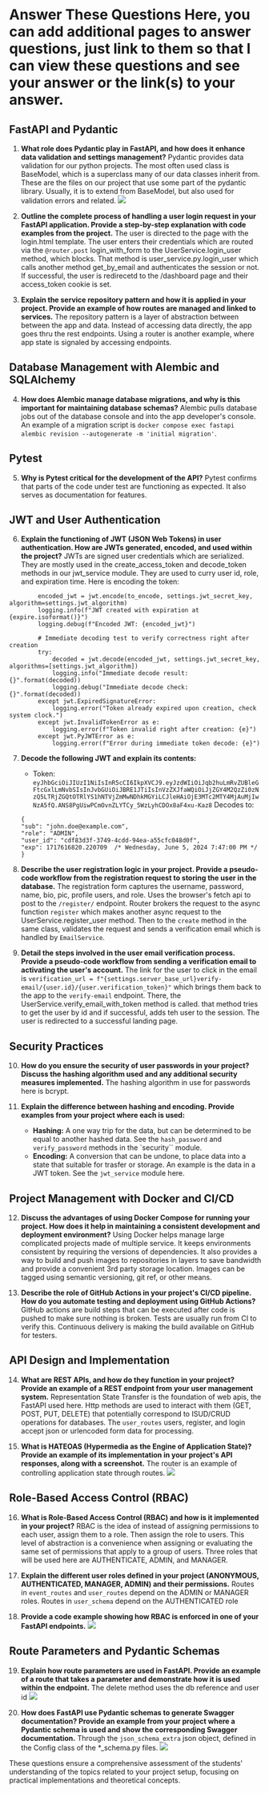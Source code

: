 # Answer These Questions Here, you can add additional pages to answer questions, just link to them so that I can view these questions and see your answer or the link(s) to your answer.

## FastAPI and Pydantic

1. **What role does Pydantic play in FastAPI, and how does it enhance data validation and settings management?**
Pydantic provides data validation for our python projects. The most often used class is BaseModel, which is a superclass many of our data classes inherit from. These are the files on our project that use some part of the pydantic library. Usually, it is to extend from BaseModel, but also used for validation errors and related.
![](image.png)


2. **Outline the complete process of handling a user login request in your FastAPI application. Provide a step-by-step explanation with code examples from the project.**
The user is directed to the page with the login.html template. The user enters their credentials which are routed via the `@router.post` login_with_form to the UserService.login_user method, which blocks. That method is user_service.py.login_user which calls another method get_by_email and authenticates the session or not. If successful, the user is redirecetd to the /dashboard page and their access_token cookie is set.

3. **Explain the service repository pattern and how it is applied in your project. Provide an example of how routes are managed and linked to services.**
The repository pattern is a layer of abstraction between between the app and data. Instead of accessing data directly, the app goes thru the rest endpoints. Using a router is another example, where app state is signaled by accessing endpoints.

## Database Management with Alembic and SQLAlchemy

4. **How does Alembic manage database migrations, and why is this important for maintaining database schemas?**
Alembic pulls database jobs out of the database console and into the app developer's console. An example of a migration script is `docker compose exec fastapi alembic revision --autogenerate -m 'initial migration'`.

## Pytest

5. **Why is Pytest critical for the development of the API?**
Pytest confirms that parts of the code under test are functioning as expected. It also serves as documentation for features.

## JWT and User Authentication

6. **Explain the functioning of JWT (JSON Web Tokens) in user authentication. How are JWTs generated, encoded, and used within the project?**
JWTs are signed user credentials which are serialized. They are mostly used in the create_access_token and decode_token methods in our jwt_service module. They are used to curry user id, role, and expiration time. Here is encoding the token:
```
        encoded_jwt = jwt.encode(to_encode, settings.jwt_secret_key, algorithm=settings.jwt_algorithm)
        logging.info(f"JWT created with expiration at {expire.isoformat()}")
        logging.debug(f"Encoded JWT: {encoded_jwt}")
        
        # Immediate decoding test to verify correctness right after creation
        try:
            decoded = jwt.decode(encoded_jwt, settings.jwt_secret_key, algorithms=[settings.jwt_algorithm])
            logging.info("Immediate decode result: {}".format(decoded))
            logging.debug("Immediate decode check: {}".format(decoded))
        except jwt.ExpiredSignatureError:
            logging.error("Token already expired upon creation, check system clock.")
        except jwt.InvalidTokenError as e:
            logging.error(f"Token invalid right after creation: {e}")
        except jwt.PyJWTError as e:
            logging.error(f"Error during immediate token decode: {e}")
```

7. **Decode the following JWT and explain its contents:**
   - Token: `eyJhbGciOiJIUzI1NiIsInR5cCI6IkpXVCJ9.eyJzdWIiOiJqb2huLmRvZUBleGFtcGxlLmNvbSIsInJvbGUiOiJBRE1JTiIsInVzZXJfaWQiOiJjZGY4M2QzZi0zNzQ5LTRjZGQtOTRlYS1hNTVjZmMwNDhkMGYiLCJleHAiOjE3MTc2MTY4MjAuMjIwNzA5fQ.ANS8PgUiwPCmOvnZLYTCy_5WzLyhCDOx8aF4xu-Kaz8`
   Decodes to:
   ```
   {
   "sub": "john.doe@example.com",
   "role": "ADMIN",
   "user_id": "cdf83d3f-3749-4cdd-94ea-a55cfc048d0f",
   "exp": 1717616820.220709  /* Wednesday, June 5, 2024 7:47:00 PM */
   }
   ```

8. **Describe the user registration logic in your project. Provide a pseudo-code workflow from the registration request to storing the user in the database.**
The registration form captures the username, password, name, bio, pic, profile users, and role. Uses the browser's fetch api to post to the `/register/` endpoint. Router brokers the request to the async function `register` which makes another async request to the UserService.register_user method. Then to the `create` method in the same class, validates the request and sends a verification email which is handled by `EmailService`. 

9. **Detail the steps involved in the user email verification process. Provide a pseudo-code workflow from sending a verification email to activating the user's account.**
The link for the user to click in the email is `verification_url = f"{settings.server_base_url}verify-email/{user.id}/{user.verification_token}"`
which brings them back to the app to the `verify-email` endpoint. There, the UserService.verify_email_with_token method is called. that method tries to get the user by id and if successful, adds teh user to the session. The user is redirected to a successful landing page.

## Security Practices

10. **How do you ensure the security of user passwords in your project? Discuss the hashing algorithm used and any additional security measures implemented.**
The hashing algorithm in use for passwords here is bcrypt.

11. **Explain the difference between hashing and encoding. Provide examples from your project where each is used:**
    - **Hashing:** A one way trip for the data, but can be determined to be equal to another hashed data. See the `hash_password` and `verify_password` methods in the `security`` module.
    - **Encoding:** A conversion that can be undone, to place data into a state that suitable for trasfer or storage. An example is the data in a JWT token. See the `jwt_service` module here. 

## Project Management with Docker and CI/CD

12. **Discuss the advantages of using Docker Compose for running your project. How does it help in maintaining a consistent development and deployment environment?**
Using Docker helps manage large complicated projects made of multiple service. It keeps environments consistent by requiring the versions of dependencies. It also provides a way to build and push images to repositories in layers to save bandwidth and provide a convenient 3rd party storage location. Images can be tagged using semantic versioning, git ref, or other means.

13. **Describe the role of GitHub Actions in your project's CI/CD pipeline. How do you automate testing and deployment using GitHub Actions?**
GitHub actions are build steps that can be executed after code is pushed to make sure nothing is broken. Tests are usually run from CI to verify this. Continuous delivery is making the build available on GitHub for testers.

## API Design and Implementation

14. **What are REST APIs, and how do they function in your project? Provide an example of a REST endpoint from your user management system.**
Representation State Transfer is the foundation of web apis,  the FastAPI used here. Http methods are used to interact with them (GET, POST, PUT, DELETE) that potentially correspond to ISUD/CRUD operations for databases. The `user_routes` users, register, and login accept json or urlencoded form data for processing.

15. **What is HATEOAS (Hypermedia as the Engine of Application State)? Provide an example of its implementation in your project's API responses, along with a screenshot.**
The router is an example of controlling application state through routes.
![](image-1.png)

## Role-Based Access Control (RBAC)

16. **What is Role-Based Access Control (RBAC) and how is it implemented in your project?**
RBAC is the idea of instead of assigning permissions to each user, assign them to a role. Then assign the role to users. This level of abstraction is a convenience when assigning or evaluating the same set of permissions that apply to a group of users. Three roles that will be used here are AUTHENTICATE, ADMIN, and MANAGER.

17. **Explain the different user roles defined in your project (ANONYMOUS, AUTHENTICATED, MANAGER, ADMIN) and their permissions.**
Routes in `event_routes` and `user_routes` depend on the ADMIN or MANAGER roles. Routes in `user_schema` depend on the AUTHENTICATED role

18. **Provide a code example showing how RBAC is enforced in one of your FastAPI endpoints.**
![](image-2.png)

## Route Parameters and Pydantic Schemas

19. **Explain how route parameters are used in FastAPI. Provide an example of a route that takes a parameter and demonstrate how it is used within the endpoint.**
The delete method uses the db reference and user id
![](image-3.png)

20. **How does FastAPI use Pydantic schemas to generate Swagger documentation? Provide an example from your project where a Pydantic schema is used and show the corresponding Swagger documentation.**
Through the `json_schema_extra` json object, defined in the Config class of the *_schema.py files.
![](image-4.png)

These questions ensure a comprehensive assessment of the students' understanding of the topics related to your project setup, focusing on practical implementations and theoretical concepts.